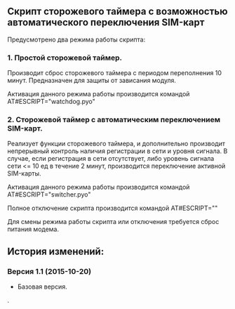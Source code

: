 ## Скрипт сторожевого таймера с возможностью автоматического переключения SIM-карт

Предусмотрено два режима работы скрипта:

### 1. Простой сторожевой таймер.

  Производит сброс сторожевого таймера с периодом переполнения 10 минут. Предназначен для защиты от зависания модуля.
  
  Активация данного режима работы производится командой AT#ESCRIPT="watchdog.pyo"
  
### 2. Сторожевой таймер с автоматическим переключением SIM-карт.

  Реализует функции сторожевого таймера, и дополнительно производит непрерывный контроль наличия регистрации в сети и уровня сигнала. В случае, если регистрация в сети отсутствует, либо уровень сигнала сети <= 10 ед в течение 2 минут, производится переключение активной SIM-карты.
  
  Активация данного режима работы производится командой AT#ESCRIPT="switcher.pyo"
  
Полное отключение скрипта производится командой AT#ESCRIPT=""

Для смены режима работы скрипта или отключения требуется сброс питания модема.

## История изменений:

### Версия 1.1 (2015-10-20)
- Базовая версия.


.
